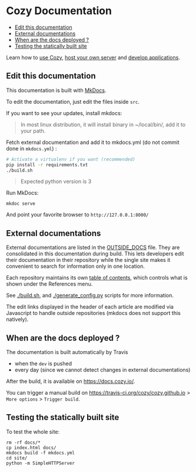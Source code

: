 # Cozy Documentation

<!-- MarkdownTOC autolink=True -->

- [Edit this documentation](#edit-this-documentation)
- [External documentations](#external-documentations)
- [When are the docs deployed ?](#when-are-the-docs-deployed-)
- [Testing the statically built site](#testing-the-statically-built-site)

<!-- /MarkdownTOC -->


Learn how to [use Cozy](https://docs.cozy.io/en/use), [host your own server](https://docs.cozy.io/en/tutorials/selfhost-debian/) and [develop applications](https://docs.cozy.io/en/tutorials/app/).

## Edit this documentation

This documentation is built with [MkDocs](http://www.mkdocs.org).

To edit the documentation, just edit the files inside `src`.

If you want to see your updates, install mkdocs:

> In most linux distribution, it will install binary in ~/local/bin/, add it to your path.

Fetch external documentation and add it to mkdocs.yml (do not commit done in `mkdocs.yml`) :

```bash
# Activate a virtualenv if you want (recommended)
pip install -r requirements.txt
./build.sh
```
> Expected python version is 3

Run MkDocs:

```shell
mkdoc serve
```

And point your favorite browser to `http://127.0.0.1:8000/`

## External documentations

External documentations are listed in the [OUTSIDE_DOCS](./OUTSIDE_DOCS) file. They are consolidated in this documentation during build.
This lets developers edit their documentation in their repository while the single site makes it convenient
to search for information only in one location.

Each repository maintains its own [table of contents](https://github.com/cozy/cozy-doctypes/blob/master/toc.yml),
which controls what is shown under the References menu.

See [./build.sh](./build.sh), and [./generate_config.py](./generate_config.py) scripts for more information.

The edit links displayed in the header of each article are modified via Javascript to handle outside repositories (mkdocs does not support
this natively).

## When are the docs deployed ?

The documentation is built automatically by Travis

* when the `dev` is pushed
* every day (since we cannot detect changes in external documentations)

After the build, it is available on https://docs.cozy.io/.

You can trigger a manual build on https://travis-ci.org/cozy/cozy.github.io > `More options` > `Trigger build`.

## Testing the statically built site

To test the whole site:

```shell
rm -rf docs/*
cp index.html docs/
mkdocs build -f mkdocs.yml
cd site/
python -m SimpleHTTPServer
```
